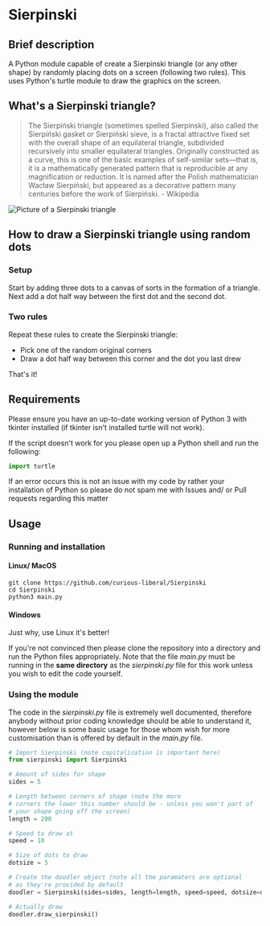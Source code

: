 # Sierpinski

## Brief description

A Python module capable of create a Sierpinski triangle (or any other shape) by randomly placing dots on a screen (following two rules). This uses Python's turtle module to draw the graphics on the screen.

## What's a Sierpinski triangle?

> The Sierpiński triangle (sometimes spelled Sierpinski), also called the Sierpiński gasket or Sierpiński sieve, is a fractal attractive fixed set with the overall shape of an equilateral triangle, subdivided recursively into smaller equilateral triangles. Originally constructed as a curve, this is one of the basic examples of self-similar sets—that is, it is a mathematically generated pattern that is reproducible at any magnification or reduction. It is named after the Polish mathematician Wacław Sierpiński, but appeared as a decorative pattern many centuries before the work of Sierpiński. - Wikipedia

![Picture of a Sierpinski triangle](https://upload.wikimedia.org/wikipedia/commons/thumb/4/45/Sierpinski_triangle.svg/220px-Sierpinski_triangle.svg.png)

## How to draw a Sierpinski triangle using random dots

### Setup

Start by adding three dots to a canvas of sorts in the formation of a triangle. Next add a dot half way between the first dot and the second dot.

### Two rules

Repeat these rules to create the Sierpinski triangle:

+ Pick one of the random original corners
+ Draw a dot half way between this corner and the dot you last drew

That's it!

## Requirements

Please ensure you have an up-to-date working version of Python 3 with tkinter installed (if tkinter isn't installed turtle will not work).

If the script doesn't work for you please open up a Python shell and run the following:

```python
import turtle
```

If an error occurs this is not an issue with my code by rather your installation of Python so please do not spam me with Issues and/ or Pull requests regarding this matter

## Usage

### Running and installation

#### Linux/ MacOS

```
git clone https://github.com/curious-liberal/Sierpinski
cd Sierpinski
python3 main.py
```

#### Windows

Just why, use Linux it's better!

If you're not convinced then please clone the repository into a directory and run the Python files appropriately. Note that the file _main.py_ must be running in the **same directory** as the _sierpinski.py_ file for this work unless you wish to edit the code yourself.

### Using the module

The code in the _sierpinski.py_ file is extremely well documented, therefore anybody without prior coding knowledge should be able to understand it, however below is some basic usage for those whom wish for more customisation than is offered by default in the _main.py_ file.

```python
# Import Sierpinski (note capitalisation is important here)
from sierpinski import Sierpinski

# Amount of sides for shape
sides = 5

# Length between corners of shape (note the more
# corners the lower this number should be - unless you wan't part of
# your shape going off the screen)
length = 200

# Speed to draw at
speed = 10

# Size of dots to draw
dotsize = 5

# Create the doodler object (note all the paramaters are optional
# as they're provided by default
doodler = Sierpinski(sides=sides, length=length, speed=speed, dotsize=dotsize)

# Actually draw
doodler.draw_sierpinski()
```
